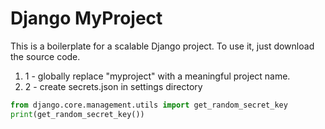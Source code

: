 # Django MyProject

This is a boilerplate for a scalable Django project. To use it, just download the source code.

1. 1 - globally replace "myproject" with a meaningful project name. 
1. 2 - create secrets.json in settings directory
```python
from django.core.management.utils import get_random_secret_key
print(get_random_secret_key())
```
